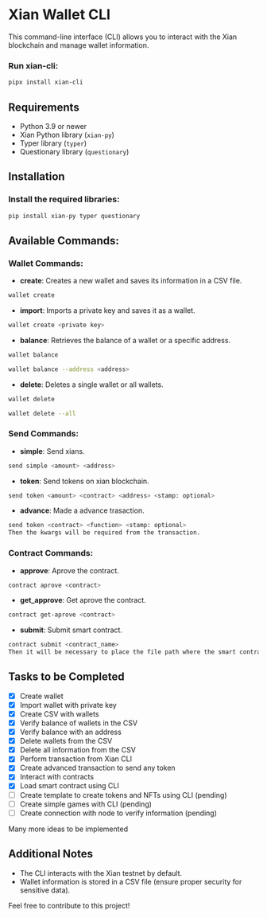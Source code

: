 # Xian Wallet CLI

This command-line interface (CLI) allows you to interact with the Xian blockchain and manage wallet information.

### Run xian-cli:
```bash
pipx install xian-cli
```

## Requirements

- Python 3.9 or newer
- Xian Python library (`xian-py`)
- Typer library (`typer`)
- Questionary library (`questionary`)

## Installation

### Install the required libraries:
```bash
pip install xian-py typer questionary
```

## Available Commands:

### Wallet Commands:

- **create**: Creates a new wallet and saves its information in a CSV file.
```bash
wallet create
```
- **import**: Imports a private key and saves it as a wallet.
```bash
wallet create <private key>
```
- **balance**: Retrieves the balance of a wallet or a specific address.
```bash
wallet balance
```
```bash
wallet balance --address <address>
```
- **delete**: Deletes a single wallet or all wallets.
```bash
wallet delete
```
```bash
wallet delete --all
```

### Send Commands:
- **simple**: Send xians.
```bash
send simple <amount> <address>
```
- **token**: Send tokens on xian blockchain.
```bash
send token <amount> <contract> <address> <stamp: optional>
```
- **advance**: Made a advance trasaction.
```bash
send token <contract> <function> <stamp: optional>
Then the kwargs will be required from the transaction.
```

### Contract Commands:
- **approve**: Aprove the contract.
```bash
contract aprove <contract>
```
- **get_approve**: Get aprove the contract.
```bash
contract get-aprove <contract>
```
- **submit**: Submit smart contract.
```bash
contract submit <contract_name>
Then it will be necessary to place the file path where the smart contract is located.
```

## Tasks to be Completed

- [x] Create wallet
- [x] Import wallet with private key
- [x] Create CSV with wallets
- [x] Verify balance of wallets in the CSV
- [x] Verify balance with an address
- [x] Delete wallets from the CSV
- [x] Delete all information from the CSV
- [x] Perform transaction from Xian CLI
- [x] Create advanced transaction to send any token
- [x] Interact with contracts
- [x] Load smart contract using CLI
- [ ] Create template to create tokens and NFTs using CLI (pending)
- [ ] Create simple games with CLI (pending)
- [ ] Create connection with node to verify information (pending)

Many more ideas to be implemented

## Additional Notes

- The CLI interacts with the Xian testnet by default.
- Wallet information is stored in a CSV file (ensure proper security for sensitive data).

Feel free to contribute to this project!
